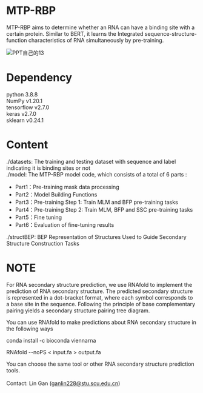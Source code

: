 # MTP-RBP

MTP-RBP aims to determine whether an RNA can have a binding site with a certain protein. Similar to BERT, it learns the Integrated sequence-structure-function characteristics of RNA simultaneously by pre-training.


![PPT自己的13](https://github.com/user-attachments/assets/386a1816-7b33-40bf-af33-203e78639e24)




# Dependency <br>

python 3.8.8 <br>NumPy v1.20.1 <br>tensorflow v2.7.0 <br>keras v2.7.0 <br>sklearn v0.24.1 <br> 

# Content <br>

./datasets: The training and testing dataset with sequence and label indicating it is binding sites or not<br>
./model: The MTP-RBP model code, which consists of a total of 6 parts :

- Part1：Pre-training mask data processing
- Part2：Model Building Functions
- Part3：Pre-training Step 1: Train  MLM and BFP pre-training tasks
- Part4：Pre-training Step 2: Train MLM, BFP and SSC pre-training tasks
- Part5：Fine tuning
- Part6：Evaluation of fine-tuning results

./structBEP: BEP Representation of Structures Used to Guide Secondary Structure Construction Tasks<br>

# NOTE

For RNA secondary structure prediction, we use RNAfold to implement the prediction of RNA secondary structure. The predicted secondary structure is represented in a dot-bracket format, where each symbol corresponds to a base site in the sequence. Following the principle of base complementary pairing yields a secondary structure pairing tree diagram. 

You can use RNAfold to make predictions about RNA secondary structure in the following ways

conda install -c bioconda viennarna

RNAfold --noPS < input.fa > output.fa

You can choose the same tool or other RNA secondary structure prediction tools.<br><br>
Contact: Lin Gan (ganlin228@stu.scu.edu.cn)
